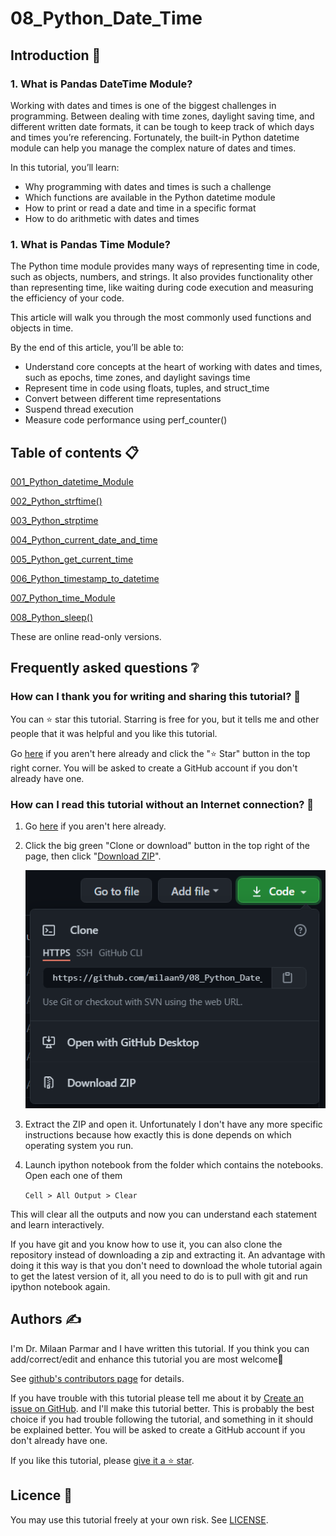 # 08_Python_Date_Time


## Introduction 👋

### 1. What is Pandas DateTime Module?
Working with dates and times is one of the biggest challenges in programming. Between dealing with time zones, daylight saving time, and different written date formats, it can be tough to keep track of which days and times you’re referencing. Fortunately, the built-in Python datetime module can help you manage the complex nature of dates and times.

In this tutorial, you’ll learn:

* Why programming with dates and times is such a challenge
* Which functions are available in the Python datetime module
* How to print or read a date and time in a specific format
* How to do arithmetic with dates and times

### 1. What is Pandas Time Module?
The Python time module provides many ways of representing time in code, such as objects, numbers, and strings. It also provides functionality other than representing time, like waiting during code execution and measuring the efficiency of your code.

This article will walk you through the most commonly used functions and objects in time.

By the end of this article, you’ll be able to:

* Understand core concepts at the heart of working with dates and times, such as epochs, time zones, and daylight savings time
* Represent time in code using floats, tuples, and struct_time
* Convert between different time representations
* Suspend thread execution
* Measure code performance using perf_counter()


## Table of contents 📋


[001_Python_datetime_Module](https://github.com/milaan9/08_Python_Date_Time_Module/blob/main/001_Python_datetime_Module.ipynb)


[002_Python_strftime()](https://github.com/milaan9/08_Python_Date_Time_Module/blob/main/002_Python_strftime().ipynb)


[003_Python_strptime](https://github.com/milaan9/08_Python_Date_Time_Module/blob/main/003_Python_strptime.ipynb)


[004_Python_current_date_and_time](https://github.com/milaan9/08_Python_Date_Time_Module/blob/main/004_Python_current_date_and_time.ipynb)


[005_Python_get_current_time](https://github.com/milaan9/08_Python_Date_Time_Module/blob/main/005_Python_get_current_time.ipynb)


[006_Python_timestamp_to_datetime](https://github.com/milaan9/08_Python_Date_Time_Module/blob/main/006_Python_timestamp_to_datetime.ipynb)


[007_Python_time_Module](https://github.com/milaan9/08_Python_Date_Time_Module/blob/main/007_Python_time_Module.ipynb)


[008_Python_sleep()](https://github.com/milaan9/08_Python_Date_Time_Module/blob/main/008_Python_sleep().ipynb)


These are online read-only versions.


## Frequently asked questions ❔

### How can I thank you for writing and sharing this tutorial? 🌷

You can ⭐ star this tutorial. Starring is free for you, but it tells me and other people that it was helpful and you like this tutorial.

Go [here](https://github.com/milaan9/08_Python_Date_Time_Module) if you aren't here already and click the "⭐ Star" button in the top right corner. You will be asked to create a GitHub account if you don't already have one.

### How can I read this tutorial without an Internet connection? 🤔

1. Go [here](https://github.com/milaan9/08_Python_Date_Time_Module) if you aren't here already.
    
2. Click the big green "Clone or download" button in the top right of the page, then click "[Download ZIP](https://github.com/milaan9/08_Python_Date_Time_Module/archive/refs/heads/main.zip)".

    ![Download ZIP](img/dnld_rep.png)

3. Extract the ZIP and open it. Unfortunately I don't have any more specific instructions because how exactly this is done depends on which operating system you run.
    
4. Launch ipython notebook from the folder which contains the notebooks. Open each one of them
  
    `Cell > All Output > Clear`
    
This will clear all the outputs and now you can understand each statement and learn interactively.

If you have git and you know how to use it, you can also clone the repository instead of downloading a zip and extracting it. An advantage with doing it this way is that you don't need to download the whole tutorial again to get the latest version of it, all you need to do is to pull with git and run ipython notebook again.


## Authors ✍️

I'm Dr. Milaan Parmar and I have written this tutorial. If you think you can add/correct/edit and enhance this tutorial you are most welcome🙏

See [github's contributors page](https://github.com/milaan9/08_Python_Date_Time_Module/graphs/contributors) for details.

If you have trouble with this tutorial please tell me about it by [Create an issue on GitHub](https://github.com/milaan9/10_Python_Pandas_Module/issues/new). and I'll make this tutorial better. This is probably the best choice if you had trouble following the tutorial, and something in it should be explained better. You will be asked to create a GitHub account if you don't already have one.

If you like this tutorial, please [give it a ⭐ star](https://github.com/milaan9/08_Python_Date_Time_Module).


## Licence 📜

You may use this tutorial freely at your own risk. See [LICENSE](./LICENSE).


